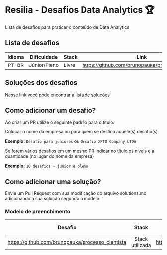 # Resilia - Desafios Data Analytics :trophy:

Lista de desafios para praticar o conteúdo de Data Analytics

## Lista de desafios

Idioma | Dificuldade | Stack | Link
:---:|:---:|---|---
PT-BR | Júnior/Pleno | Livre | https://github.com/brunopauka/processo_cientista

## Soluções dos desafios

Nesse link você pode encontrar a [lista de soluções](solutions.md)

## Como adicionar um desafio?

Ao criar um PR utilize o seguinte padrão para o título:

Colocar o nome da empresa ou para quem se destina aquele(s) desafio(s)

**Exemplo:** `Desafio para juniores` ou `Desafio XPTO Company LTDA`

Se forem vários desafios em um mesmo PR indicar no título os níveis e a quantidade (no lugar do nome da empresa)

**Exemplo:** `10 desafios - júnior e pleno`

## Como adicionar uma solução?

Envie um Pull Request com sua modificação do arquivo solutions.md adicionando a sua solução segundo o modelo:
### Modelo de preenchimento
Desafio | Stack | Link para a solução
:---:|:---:|---
https://github.com/brunopauka/processo_cientista | Stack utilizada | https://github.com
